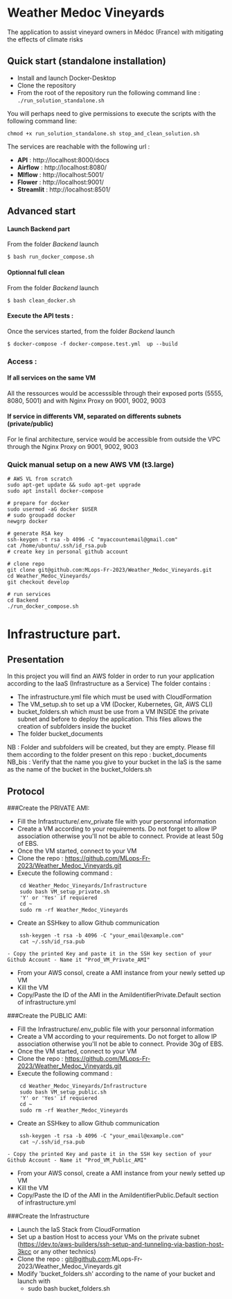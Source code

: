 # Weather Medoc Vineyards
The application to assist vineyard owners in Médoc (France) with mitigating the effects of climate risks

## Quick start (standalone installation)
- Install and launch Docker-Desktop
- Clone the repository
- From the root of the repository run the following command line :
`./run_solution_standalone.sh`

You will perhaps need to give permissions to execute the scripts with the following command line:

`chmod +x run_solution_standalone.sh stop_and_clean_solution.sh`

The services are reachable with the following url : 
- **API** : http://localhost:8000/docs
- **Airflow** : http://localhost:8080/
- **Mlflow** : http://localhost:5001/
- **Flower** : http://localhost:9001/
- **Streamlit** : http://localhost:8501/

## Advanced start
#### Launch Backend part
From the folder *Backend* launch

`$ bash run_docker_compose.sh`

#### Optionnal full clean
From the folder *Backend* launch

`$ bash clean_docker.sh`

#### Execute the API tests : 
Once the services started, from the folder *Backend* launch

`$ docker-compose -f docker-compose.test.yml  up --build`

### Access :

#### If all services on the same VM
All the ressources would be accesssible through their exposed ports (5555, 8080, 5001) and with Nginx Proxy on 9001, 9002, 9003

#### If service in differents VM, separated on differents subnets (private/public)
For le final architecture, service would be accessible from outside the VPC through the Nginx Proxy on 9001, 9002, 9003

### Quick manual setup on a new AWS VM (t3.large)
```
# AWS VL from scratch
sudo apt-get update && sudo apt-get upgrade 
sudo apt install docker-compose

# prepare for docker 
sudo usermod -aG docker $USER
# sudo groupadd docker
newgrp docker

# generate RSA key
ssh-keygen -t rsa -b 4096 -C "myaccountemail@gmail.com"
cat /home/ubuntu/.ssh/id_rsa.pub
# create key in personal github account

# clone repo
git clone git@github.com:MLops-Fr-2023/Weather_Medoc_Vineyards.git
cd Weather_Medoc_Vineyards/
git checkout develop

# run services
cd Backend
./run_docker_compose.sh
```

# Infrastructure part.

## Presentation

In this project you will find an AWS folder in order to run your application according to the IaaS (Infrastructure as a Service)
The folder contains :
- The infrastructure.yml file which must be used with CloudFormation
- The VM_setup.sh to set up a VM (Docker, Kubernetes, Git, AWS CLI)
- bucket_folders.sh which must be use from a VM INSIDE the private subnet and before to deploy the application. This files allows the creation of subfolders inside the bucket
- The folder bucket_documents

NB : Folder and subfolders will be created, but they are empty. Please fill them according to the folder present on this repo : bucket_documents
NB_bis : Verify that the name you give to your bucket in the IaS is the same as the name of the bucket in the bucket_folders.sh

## Protocol


###Create the PRIVATE AMI:
- Fill the Infrastructure/.env_private file with your personnal information
- Create a VM according to your requirements. Do not forget to allow IP association otherwise you'll not be able to connect. Provide at least 50g of EBS.
- Once the VM started, connect to your VM
- Clone the repo : https://github.com/MLops-Fr-2023/Weather_Medoc_Vineyards.git
- Execute the following command :
```
    cd Weather_Medoc_Vineyards/Infrastructure
    sudo bash VM_setup_private.sh
    'Y' or 'Yes' if requiered
    cd ~
    sudo rm -rf Weather_Medoc_Vineyards
```
- Create an SSHkey to allow Github communication
```
    ssh-keygen -t rsa -b 4096 -C "your_email@example.com"
    cat ~/.ssh/id_rsa.pub
```
    
    - Copy the printed Key and paste it in the SSH key section of your Github Account - Name it "Prod_VM_Private_AMI"
- From your AWS consol, create a AMI instance from your newly setted up VM
- Kill the VM
- Copy/Paste the ID of the AMI in the AmiIdentifierPrivate.Default section of infrastructure.yml


###Create the PUBLIC AMI:
- Fill the Infrastructure/.env_public file with your personnal information
- Create a VM according to your requirements. Do not forget to allow IP association otherwise you'll not be able to connect. Provide 30g of EBS.
- Once the VM started, connect to your VM
- Clone the repo : https://github.com/MLops-Fr-2023/Weather_Medoc_Vineyards.git
- Execute the following command :
```
    cd Weather_Medoc_Vineyards/Infrastructure
    sudo bash VM_setup_public.sh
    'Y' or 'Yes' if requiered
    cd ~
    sudo rm -rf Weather_Medoc_Vineyards
```
- Create an SSHkey to allow Github communication
```
    ssh-keygen -t rsa -b 4096 -C "your_email@example.com"
    cat ~/.ssh/id_rsa.pub
```

    - Copy the printed Key and paste it in the SSH key section of your Github Account - Name it "Prod_VM_Public_AMI"
- From your AWS consol, create a AMI instance from your newly setted up VM
- Kill the VM
- Copy/Paste the ID of the AMI in the AmiIdentifierPublic.Default section of infrastructure.yml


###Create the Infrastructure
- Launch the IaS Stack from CloudFormation
- Set up a bastion Host to access your VMs on the private subnet (https://dev.to/aws-builders/ssh-setup-and-tunneling-via-bastion-host-3kcc or any other technics)
- Clone the repo : git@github.com:MLops-Fr-2023/Weather_Medoc_Vineyards.git
- Modify 'bucket_folders.sh' according to the name of your bucket and launch with
    - sudo bash bucket_folders.sh

